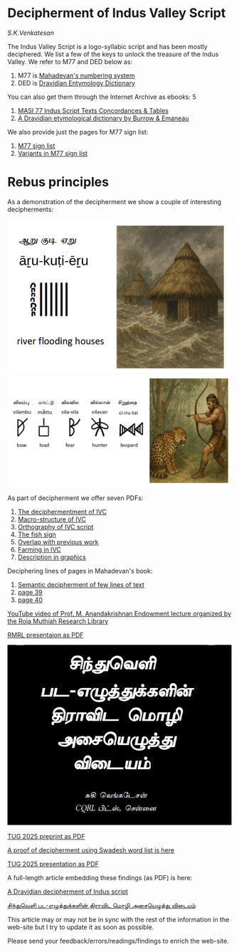 # Decipherment of Indus Valley Script


*S.K.Venkatesan*


The Indus Valley Script is a logo-syllabic script and has been mostly deciphered. We list a few of the keys to unlock the treasure of the Indus Valley. We refer to M77 and DED below as:

1. M77 is [Mahadevan's numbering system](https://indusscript.in/)
2. DED is [Dravidian Entymology Dictionary](https://dsal.uchicago.edu/dictionaries/burrow/)

You can also get them through the Internet Archive as ebooks:
5
1. [MASI 77 Indus Script Texts Concordances & Tables](https://archive.org/details/masi77indusscripttextsconcordancestablesiravathammahadevan_410_D)
2. [A Dravidian etymological dictionary by Burrow &amp; Emaneau](https://archive.org/details/dravidianetymolo0000burr_u1k6/mode/2up)

We also provide just the pages for M77 sign list:

1. [M77 sign list](M77-sign-list.pdf)
2. [Variants in M77 sign list](M77-variants.pdf)


# Rebus principles

As a demonstration of the decipherment we show a couple of interesting decipherments:

<img src="img/flood.png">

<br>

<img src="img/leopard.png">

As part of decipherment we offer seven PDFs:

1. [The deciphermentment of IVC](ivc-script-decipherment.pdf)
2. [Macro-structure of IVC](macro-structures-ivc-script.pdf)
3. [Orthography of IVC script](orthography-ivc.pdf)
4. [The fish sign](fish-sign.pdf)
5. [Overlap with previous work](overlap-with-other-work.pdf)
6. [Farming in IVC](ivc-farming.pdf)
7. [Description in graphics](description-in-graphics.pdf)

Deciphering lines of pages in Mahadevan's book:

1. [Semantic decipherment of few lines of text](ivc-readings.pdf)
2. [page 39](https://github.com/Sukii/decipher-ivc/blob/main/pages/p39.pdf)
3. [page 40](https://github.com/Sukii/decipher-ivc/blob/main/pages/p40.pdf)


[YouTube video of Prof. M. Anandakrishnan Endowment lecture organized by the Roja Muthiah Research Library](https://www.youtube.com/live/LI4BatNlxfM?si=xp2L9H0aQmX79n1g)

[RMRL presentaion as PDF](rmrl-presentation.pdf)


[![Short video presentation of decipherment in Tamil script](img/thumbnail-ivc.png)](https://archive.org/details/ivcf_20250824_202508)


[TUG 2025 preprint as PDF](https://tug.org/tug2025/preprints/venkatesan-writing.pdf)

[A proof of decipherment using Swadesh word list is here](https://github.com/Sukii/decipher-ivc/blob/main/ivc-word-freq.pdf)

[TUG 2025 presentation as PDF](https://tug.org/tug2025/av/d2-t14-venkatesan-writing/d2-t14-venkatesan-writing-slides.pdf)

A full-length article embedding these findings (as PDF) is here:

[A Dravidian decipherment of Indus script](https://archive.org/details/ivc-script-decipherment-article_20250602)

[சிந்துவெளி பட-எழுத்துக்களின் திராவிட மொழி அசையெழுத்து விடையம்](https://archive.org/details/ivc-script-decipherment-article-tamil_202504)

This article may or may not be in sync with the rest of the information in the web-site but I try to update it as soon as possible.

Please send your feedback/errors/readings/findings to enrich the web-site.

